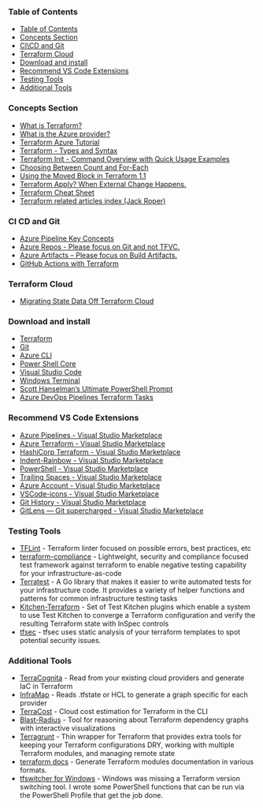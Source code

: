 ### Table of Contents
- [Table of Contents](#table-of-contents)
- [Concepts Section](#concepts-section)
- [CI\CD and Git](#ci-cd-and-git)
- [Terraform Cloud](#terraform-cloud)
- [Download and install](#download-and-install)
- [Recommend VS Code Extensions](#recommend-vs-code-extensions)
- [Testing Tools](#testing-tools)
- [Additional Tools](#additional-tools)

### Concepts Section

-	[What is Terraform?](https://www.terraform.io/intro/index.html)
-	[What is the Azure provider?](https://aka.ms/azterraform)
-	[Terraform Azure Tutorial](https://aka.ms/terraformgs)
- [Terraform - Types and Syntax](https://blog.devgenius.io/terraform-types-and-syntax-aa7b90ffff0e)
- [Terraform Init - Command Overview with Quick Usage Examples](https://faun.pub/terraform-init-command-overview-with-quick-usage-examples-752a5719c317)
- [Choosing Between Count and For-Each](https://nedinthecloud.com/2022/01/27/choosing-between-count-and-for-each/)
- [Using the Moved Block in Terraform 1.1](https://nedinthecloud.com/2021/12/14/using-the-moved-block-in-terraform-1-1/)
- [Terraform Apply? When External Change Happens.](https://nedinthecloud.com/2021/12/23/terraform-apply-when-external-change-happens/)
- [Terraform Cheat Sheet](https://itnext.io/terraform-cheat-sheet-3f7c5c55cfbc)
- [Terraform related articles index (Jack Roper)](https://jackwesleyroper.medium.com/terraform-related-articles-index-52fab8f11a0b)

### CI CD and Git
-	[Azure Pipeline Key Concepts](https://docs.microsoft.com/en-us/azure/devops/pipelines/get-started/key-pipelines-concepts?view=azure-devops)
-	[Azure Repos - Please focus on Git and not TFVC.](https://docs.microsoft.com/en-us/azure/devops/repos/get-started/what-is-repos?view=azure-devops)
-	[Azure Artifacts – Please focus on Build Artifacts.](https://docs.microsoft.com/en-us/azure/devops/pipelines/artifacts/artifacts-overview?view=azure-devops&tabs=nuget)
- [GitHub Actions with Terraform](https://nedinthecloud.com/2021/12/08/github-actions-with-terraform/)

### Terraform Cloud
- [Migrating State Data Off Terraform Cloud](https://nedinthecloud.com/2022/03/03/migrating-state-data-off-terraform-cloud/)

### Download and install

-	[Terraform](https://aka.ms/terraformnow)
-	[Git](https://aka.ms/gitnow)
-	[Azure CLI](https://aka.ms/azclinow)
-	[Power Shell Core](https://docs.microsoft.com/en-us/powershell/scripting/install/installing-powershell?view=powershell-7.1)
-	[Visual Studio Code](https://aka.ms/vscodenow)
-	[Windows Terminal](https://apps.microsoft.com/store/detail/windows-terminal/9N0DX20HK701?hl=en-us&gl=US)
- [Scott Hanselman’s Ultimate PowerShell Prompt](https://aka.ms/ultimateprompt)
- [Azure DevOps Pipelines Terraform Tasks](https://marketplace.visualstudio.com/items?itemName=charleszipp.azure-pipelines-tasks-terraform)

### Recommend VS Code Extensions
-	[Azure Pipelines - Visual Studio Marketplace](https://marketplace.visualstudio.com/items?itemName=ms-azure-devops.azure-pipelines)
-	[Azure Terraform - Visual Studio Marketplace](https://marketplace.visualstudio.com/items?itemName=ms-azuretools.vscode-azureterraform)
-	[HashiCorp Terraform - Visual Studio Marketplace](https://marketplace.visualstudio.com/items?itemName=HashiCorp.terraform)
-	[Indent-Rainbow - Visual Studio Marketplace](https://marketplace.visualstudio.com/items?itemName=oderwat.indent-rainbow)
-	[PowerShell - Visual Studio Marketplace](https://marketplace.visualstudio.com/items?itemName=ms-vscode.PowerShell)
-	[Trailing Spaces - Visual Studio Marketplace](https://marketplace.visualstudio.com/items?itemName=shardulm94.trailing-spaces)
-	[Azure Account - Visual Studio Marketplace](https://marketplace.visualstudio.com/items?itemName=ms-vscode.azure-account)
-	[VSCode-icons - Visual Studio Marketplace](https://marketplace.visualstudio.com/items?itemName=vscode-icons-team.vscode-icons)
-	[Git History - Visual Studio Marketplace](https://marketplace.visualstudio.com/items?itemName=donjayamanne.githistory)
-	[GitLens — Git supercharged - Visual Studio Marketplace](https://marketplace.visualstudio.com/items?itemName=eamodio.gitlens)

### Testing Tools
- [TFLint](https://github.com/terraform-linters/tflint) - Terraform linter focused on possible errors, best practices, etc
- [terraform-compliance](https://terraform-compliance.com/) - Lightweight, security and compliance focused test framework against terraform to enable negative testing capability for your infrastructure-as-code
- [Terratest](https://github.com/gruntwork-io/terratest) - A Go library that makes it easier to write automated tests for your infrastructure code. It provides a variety of helper functions and patterns for common infrastructure testing tasks
- [Kitchen-Terraform](https://github.com/newcontext-oss/kitchen-terraform>) - Set of Test Kitchen plugins which enable a system to use Test Kitchen to converge a Terraform configuration and verify the resulting Terraform state with InSpec controls
- [tfsec](https://github.com/aquasecurity/tfsec) - tfsec uses static analysis of your terraform templates to spot potential security issues.

### Additional Tools
- [TerraCognita](https://github.com/cycloidio/terracognita) - Read from your existing cloud providers and generate IaC in Terraform
- [InfraMap](https://github.com/cycloidio/inframap) - Reads .tfstate or HCL to generate a graph specific for each provider
- [TerraCost](https://github.com/cycloidio/terracost) - Cloud cost estimation for Terraform in the CLI
- [Blast-Radius](https://github.com/28mm/blast-radius) - Tool for reasoning about Terraform dependency graphs with interactive visualizations
- [Terragrunt](https://github.com/gruntwork-io/terragrunt) - Thin wrapper for Terraform that provides extra tools for keeping your Terraform configurations DRY, working with multiple Terraform modules, and managing remote state
- [terraform docs](https://terraform-docs.io) - Generate Terraform modules documentation in various formats.
- [tfswitcher for Windows](https://github.com/jpmicrosoft/tfswitcher) - Windows was missing a Terraform version switching tool. I wrote some PowerShell functions that can be run via the PowerShell Profile that get the job done.
